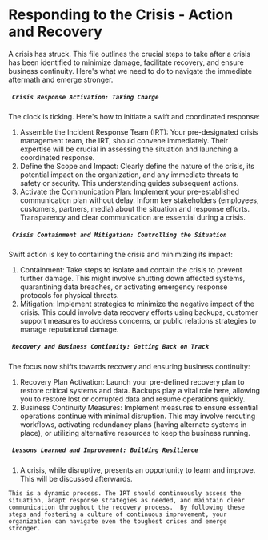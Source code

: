 # Responding to the Crisis - Action and Recovery
A crisis has struck. This file outlines the crucial steps to take after a crisis has been identified to minimize damage, facilitate recovery, and ensure business continuity. 
Here's what we need to do to navigate the immediate aftermath and emerge stronger.

##### ` Crisis Response Activation: Taking Charge`
The clock is ticking. Here's how to initiate a swift and coordinated response:
1. Assemble the Incident Response Team (IRT): Your pre-designated crisis management team, the IRT, should convene immediately. Their expertise will be crucial in assessing the situation and launching a coordinated response.
2. Define the Scope and Impact: Clearly define the nature of the crisis, its potential impact on the organization, and any immediate threats to safety or security. This understanding guides subsequent actions.
3. Activate the Communication Plan: Implement your pre-established communication plan without delay. Inform key stakeholders (employees, customers, partners, media) about the situation and response efforts. Transparency and clear communication are essential during a crisis.

##### ` Crisis Containment and Mitigation: Controlling the Situation`
Swift action is key to containing the crisis and minimizing its impact:
1. Containment: Take steps to isolate and contain the crisis to prevent further damage. This might involve shutting down affected systems, quarantining data breaches, or activating emergency response protocols for physical threats.
2. Mitigation: Implement strategies to minimize the negative impact of the crisis. This could involve data recovery efforts using backups, customer support measures to address concerns, or public relations strategies to manage reputational damage.

##### ` Recovery and Business Continuity: Getting Back on Track`
The focus now shifts towards recovery and ensuring business continuity:
1. Recovery Plan Activation: Launch your pre-defined recovery plan to restore critical systems and data. Backups play a vital role here, allowing you to restore lost or corrupted data and resume operations quickly.
2. Business Continuity Measures: Implement measures to ensure essential operations continue with minimal disruption. This may involve rerouting workflows, activating redundancy plans (having alternate systems in place), or utilizing alternative resources to keep the business running.

##### ` Lessons Learned and Improvement: Building Resilience`
1. A crisis, while disruptive, presents an opportunity to learn and improve. This will be discussed afterwards.

`This is a dynamic process. The IRT should continuously assess the situation, adapt response strategies as needed, and maintain clear communication throughout the recovery process. 
By following these steps and fostering a culture of continuous improvement, your organization can navigate even the toughest crises and emerge stronger.`
